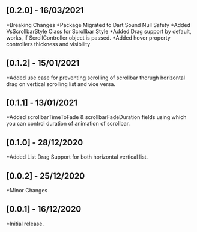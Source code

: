 ## [0.2.0] - 16/03/2021

*Breaking Changes
*Package Migrated to Dart Sound Null Safety
*Added VsScrollbarStyle Class for Scrollbar Style
*Added Drag support by default, works, if ScrollController object is passed.
*Added hover property controllers thickness and visibility

## [0.1.2] - 15/01/2021

*Added use case for preventing scrolling of scrollbar thorugh horizontal drag on vertical scrolling list and vice versa.

## [0.1.1] - 13/01/2021

*Added scrollbarTimeToFade & scrollbarFadeDuration fields using which you can control duration of animation of scrollbar.

## [0.1.0] - 28/12/2020

*Added List Drag Support for both horizontal vertical list.

## [0.0.2] - 25/12/2020

*Minor Changes

## [0.0.1] - 16/12/2020

 *Initial release.